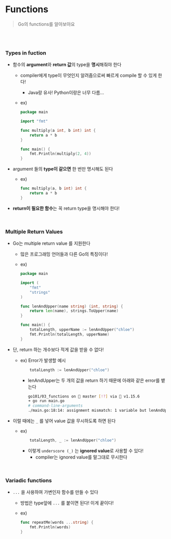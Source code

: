 # Functions

> Go의 functions를 알아보아요

<br>

<br>

### Types in fuction

- 함수의 **argument**와 **return 값**의 type을 **명시**해줘야 한다

  - compiler에게 type이 무엇인지 알려줌으로써 빠르게 compile 할 수 있게 한다!

    - Java랑 유사! Python이랑은 너무 다름...

  - ex)

    ```go
    package main
    
    import "fmt"
    
    func multiply(a int, b int) int {
    	return a * b
    }
    
    func main() {
    	fmt.Println(multiply(2, 4))
    }
    ```

- argument 들의 **type이 같으면** 한 번만 명시해도 된다

  - ex)

    ```go
    func multiply(a, b int) int {
    	return a * b
    }
    ```

- **return이 필요한 함수**는 꼭 return type을 명시해야 한다! 

<br>

### Multiple Return Values

- Go는 multiple return value 를 지원한다

  - 많은 프로그래밍 언어들과 다른 Go의 특징이다!

  - ex)

    ```go
    package main
    
    import (
    	"fmt"
    	"strings"
    )
    
    func lenAndUpper(name string) (int, string) {
    	return len(name), strings.ToUpper(name)
    }
    
    func main() {
    	totalLength, upperName := lenAndUpper("chloe")
    	fmt.Println(totalLength, upperName)
    }
    
    ```

- 단, return 하는 개수보다 적게 값을 받을 수 없다!

  - ex) Error가 발생할 예시

    ```go
    	totalLength := lenAndUpper("chloe")
    ```

    - lenAndUpper는 두 개의 값을 return 하기 때문에 아래와 같은 error를 뱉는다

      ```bash
      go101/03_functions on  master [!?] via 🐹 v1.15.6 
      ➜ go run main.go
      # command-line-arguments
      ./main.go:18:14: assignment mismatch: 1 variable but lenAndUpper returns 2 values
      ```

- 이럴 때에는 `_` 를 넣어 value 값을 무시하도록 하면 된다

  - ex)

    ```go
    	totalLength, _ := lenAndUpper("chloe")
    ```

    - 이렇게 `underscore (_)` 는 **ignored value**로 사용할 수 있다!
      - compiler는 ignored value를 말그대로 무시한다

<br>

### Variadic functions

- `...` 을 사용하여 가변인자 함수를 만들 수 있다

  - 방법은 type앞에 `...` 를 붙이면 된다! 이게 끝이다!

  - ex)

    ```go
    func repeatMe(words ...string) {
    	fmt.Println(words)
    }
    ```

    